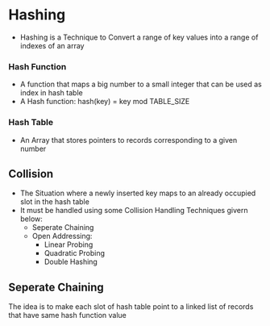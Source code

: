 # Hashing

- Hashing is a Technique to Convert a range of key values into a range of indexes of an array

### Hash Function

- A function that maps a big number to a small integer that can be used as index in hash table
- A Hash function: hash(key) = key mod TABLE_SIZE

### Hash Table

- An Array that stores pointers to records corresponding to a given number

## Collision

- The Situation where a newly inserted key maps to an already occupied slot in the hash table
- It must be handled using some Collision Handling Techniques givern below:
    - Seperate Chaining
    - Open Addressing:
        - Linear Probing
        - Quadratic Probing
        - Double Hashing

## Seperate Chaining

The idea is to make each slot of hash table point to a linked list of records that have same hash function value